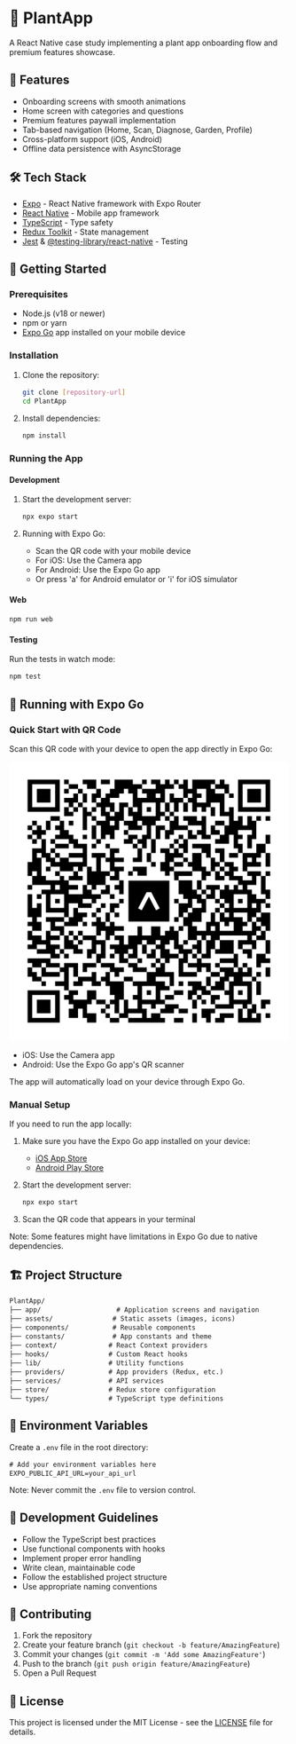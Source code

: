 # 🌿 PlantApp

A React Native case study implementing a plant app onboarding flow and premium features showcase.

## 📱 Features

- Onboarding screens with smooth animations
- Home screen with categories and questions
- Premium features paywall implementation
- Tab-based navigation (Home, Scan, Diagnose, Garden, Profile)
- Cross-platform support (iOS, Android)
- Offline data persistence with AsyncStorage

## 🛠 Tech Stack

- [Expo](https://expo.dev) - React Native framework with Expo Router
- [React Native](https://reactnative.dev/) - Mobile app framework
- [TypeScript](https://www.typescriptlang.org/) - Type safety
- [Redux Toolkit](https://redux-toolkit.js.org/) - State management
- [Jest](https://jestjs.io/) & [@testing-library/react-native](https://callstack.github.io/react-native-testing-library/) - Testing

## 🚀 Getting Started

### Prerequisites

- Node.js (v18 or newer)
- npm or yarn
- [Expo Go](https://expo.dev/client) app installed on your mobile device

### Installation

1. Clone the repository:

   ```bash
   git clone [repository-url]
   cd PlantApp
   ```

2. Install dependencies:
   ```bash
   npm install
   ```

### Running the App

#### Development

1. Start the development server:

   ```bash
   npx expo start
   ```

2. Running with Expo Go:
   - Scan the QR code with your mobile device
   - For iOS: Use the Camera app
   - For Android: Use the Expo Go app
   - Or press 'a' for Android emulator or 'i' for iOS simulator

#### Web

```bash
npm run web
```

#### Testing

Run the tests in watch mode:

```bash
npm test
```

## 📱 Running with Expo Go

### Quick Start with QR Code

Scan this QR code with your device to open the app directly in Expo Go:

![Expo Go QR Code](eas-launch.svg)

- iOS: Use the Camera app
- Android: Use the Expo Go app's QR scanner

The app will automatically load on your device through Expo Go.

### Manual Setup

If you need to run the app locally:

1. Make sure you have the Expo Go app installed on your device:

   - [iOS App Store](https://apps.apple.com/app/apple-store/id982107779)
   - [Android Play Store](https://play.google.com/store/apps/details?id=host.exp.exponent)

2. Start the development server:

   ```bash
   npx expo start
   ```

3. Scan the QR code that appears in your terminal

Note: Some features might have limitations in Expo Go due to native dependencies.

## 🏗 Project Structure

```
PlantApp/
├── app/                   # Application screens and navigation
├── assets/               # Static assets (images, icons)
├── components/           # Reusable components
├── constants/            # App constants and theme
├── context/             # React Context providers
├── hooks/               # Custom React hooks
├── lib/                 # Utility functions
├── providers/           # App providers (Redux, etc.)
├── services/            # API services
├── store/               # Redux store configuration
└── types/               # TypeScript type definitions
```

## 🔑 Environment Variables

Create a `.env` file in the root directory:

```env
# Add your environment variables here
EXPO_PUBLIC_API_URL=your_api_url
```

Note: Never commit the `.env` file to version control.

## 📝 Development Guidelines

- Follow the TypeScript best practices
- Use functional components with hooks
- Implement proper error handling
- Write clean, maintainable code
- Follow the established project structure
- Use appropriate naming conventions

## 🤝 Contributing

1. Fork the repository
2. Create your feature branch (`git checkout -b feature/AmazingFeature`)
3. Commit your changes (`git commit -m 'Add some AmazingFeature'`)
4. Push to the branch (`git push origin feature/AmazingFeature`)
5. Open a Pull Request

## 📄 License

This project is licensed under the MIT License - see the [LICENSE](LICENSE) file for details.
